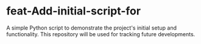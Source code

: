 # feat-Add-initial-script-for
A simple Python script to demonstrate the project's initial setup and functionality. This repository will be used for tracking future developments.
